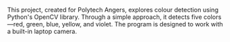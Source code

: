 This project, created for Polytech Angers, explores colour detection using Python's OpenCV library. Through a simple approach, it detects five colors—red, green, blue, yellow, and violet. The program is designed to work with a built-in laptop camera.
